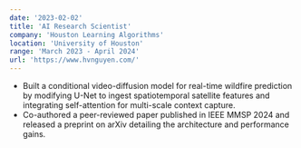 ```yaml
---
date: '2023-02-02'
title: 'AI Research Scientist'
company: 'Houston Learning Algorithms'
location: 'University of Houston'
range: 'March 2023 - April 2024'
url: 'https://www.hvnguyen.com/'
---
```


- Built a conditional video-diffusion model for real-time wildfire prediction by modifying U-Net to ingest spatiotemporal satellite features and integrating self-attention for multi-scale context capture.
- Co-authored a peer-reviewed paper published in IEEE MMSP 2024 and released a preprint on arXiv detailing the architecture and performance gains.
